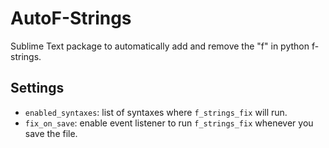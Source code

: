 # AutoF-Strings

Sublime Text package to automatically add and remove the "f" in python f-strings.

## Settings

-   `enabled_syntaxes`: list of syntaxes where `f_strings_fix` will run.
-   `fix_on_save`: enable event listener to run `f_strings_fix` whenever you save the file.
